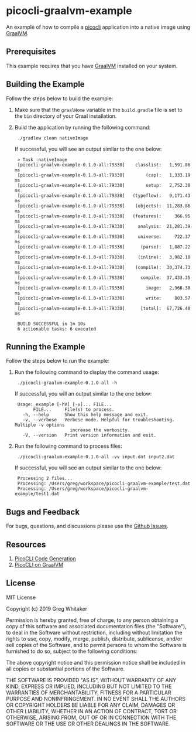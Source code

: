 # picocli-graalvm-example
An example of how to compile a [picocli](https://picocli.info/) application into a native image using [GraalVM](https://www.graalvm.org).

## Prerequisites
This example requires that you have [GraalVM](https://www.graalvm.org/downloads/) installed on your system.

## Building the Example
Follow the steps below to build the example:

1. Make sure that the `graalHome` variable in the `build.gradle` file is set to the `bin` directory of your Graal installation.

2. Build the application by running the following command:

        ./gradlew clean nativeImage
        
    If successful, you will see an output similar to the one below:

        > Task :nativeImage
        [picocli-graalvm-example-0.1.0-all:79330]    classlist:   1,591.86 ms
        [picocli-graalvm-example-0.1.0-all:79330]        (cap):   1,333.19 ms
        [picocli-graalvm-example-0.1.0-all:79330]        setup:   2,752.30 ms
        [picocli-graalvm-example-0.1.0-all:79330]   (typeflow):   9,171.43 ms
        [picocli-graalvm-example-0.1.0-all:79330]    (objects):  11,283.86 ms
        [picocli-graalvm-example-0.1.0-all:79330]   (features):     366.95 ms
        [picocli-graalvm-example-0.1.0-all:79330]     analysis:  21,281.39 ms
        [picocli-graalvm-example-0.1.0-all:79330]     universe:     722.37 ms
        [picocli-graalvm-example-0.1.0-all:79330]      (parse):   1,887.22 ms
        [picocli-graalvm-example-0.1.0-all:79330]     (inline):   3,982.18 ms
        [picocli-graalvm-example-0.1.0-all:79330]    (compile):  30,374.73 ms
        [picocli-graalvm-example-0.1.0-all:79330]      compile:  37,433.35 ms
        [picocli-graalvm-example-0.1.0-all:79330]        image:   2,968.30 ms
        [picocli-graalvm-example-0.1.0-all:79330]        write:     803.57 ms
        [picocli-graalvm-example-0.1.0-all:79330]      [total]:  67,726.48 ms
        
        BUILD SUCCESSFUL in 1m 10s
        6 actionable tasks: 6 executed

## Running the Example
Follow the steps below to run the example:

1. Run the following command to display the command usage:

        ./picocli-graalvm-example-0.1.0-all -h
        
    If successful, you will an output similar to the one below:
    
        Usage: example [-hV] [-v]... FILE...
              FILE...     File(s) to process.
          -h, --help      Show this help message and exit.
          -v, --verbose   Verbose mode. Helpful for troubleshooting. Multiple -v options
                            increase the verbosity.
          -V, --version   Print version information and exit.

2. Run the following command to process files:

        ./picocli-graalvm-example-0.1.0-all -vv input.dat input2.dat
        
    If successful, you will see an output similar to the one below:

        Processing 2 files...
        Processing: /Users/greg/workspace/picocli-graalvm-example/test.dat
        Processing: /Users/greg/workspace/picocli-graalvm-example/test1.dat

## Bugs and Feedback
For bugs, questions, and discussions please use the [Github Issues](https://github.com/gregwhitaker/picocli-graalvm-example/issues).

## Resources

1. [PicoCLI Code Generation](https://github.com/remkop/picocli/tree/master/picocli-codegen)
2. [PicoCLI on GraalVM](https://picocli.info/picocli-on-graalvm.html)

## License
MIT License

Copyright (c) 2019 Greg Whitaker

Permission is hereby granted, free of charge, to any person obtaining a copy
of this software and associated documentation files (the "Software"), to deal
in the Software without restriction, including without limitation the rights
to use, copy, modify, merge, publish, distribute, sublicense, and/or sell
copies of the Software, and to permit persons to whom the Software is
furnished to do so, subject to the following conditions:

The above copyright notice and this permission notice shall be included in all
copies or substantial portions of the Software.

THE SOFTWARE IS PROVIDED "AS IS", WITHOUT WARRANTY OF ANY KIND, EXPRESS OR
IMPLIED, INCLUDING BUT NOT LIMITED TO THE WARRANTIES OF MERCHANTABILITY,
FITNESS FOR A PARTICULAR PURPOSE AND NONINFRINGEMENT. IN NO EVENT SHALL THE
AUTHORS OR COPYRIGHT HOLDERS BE LIABLE FOR ANY CLAIM, DAMAGES OR OTHER
LIABILITY, WHETHER IN AN ACTION OF CONTRACT, TORT OR OTHERWISE, ARISING FROM,
OUT OF OR IN CONNECTION WITH THE SOFTWARE OR THE USE OR OTHER DEALINGS IN THE
SOFTWARE.
